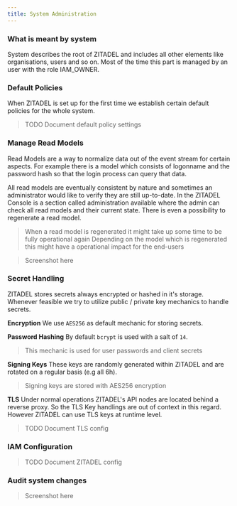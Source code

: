 ```yaml
---
title: System Administration
---
```


### What is meant by system

System describes the root of ZITADEL and includes all other elements like organisations, users and so on. Most of the time this part is managed by an user with the role IAM_OWNER.

### Default Policies

When ZITADEL is set up for the first time we establish certain default policies for the whole system.

> TODO Document default policy settings

### Manage Read Models

Read Models are a way to normalize data out of the event stream for certain aspects. For example there is a model which consists of logonname and the password hash so that the login process can query that data.

All read models are eventually consistent by nature and sometimes an administrator would like to verify they are still up-to-date.
In the ZITADEL Console is a section called administration available where the admin can check all read models and their current state.
There is even a possibility to regenerate a read model.

> When a read model is regenerated it might take up some time to be fully operational again
> Depending on the model which is regenerated this might have a operational impact for the end-users

> Screenshot here

### Secret Handling

ZITADEL stores secrets always encrypted or hashed in it's storage.
Whenever feasible we try to utilize public / private key mechanics to handle secrets.

**Encryption**
We use `AES256` as default mechanic for storing secrets.

**Password Hashing**
By default `bcrypt` is used with a salt of `14`.

> This mechanic is used for user passwords and client secrets

**Signing Keys**
These keys are randomly generated within ZITADEL and are rotated on a regular basis (e.g all 6h).

> Signing keys are stored with AES256 encryption

**TLS**
Under normal operations ZITADEL's API nodes are located behind a reverse proxy. So the TLS Key handlings are out of context in this regard.
However ZITADEL can use TLS keys at runtime level.

> TODO Document TLS config

### IAM Configuration

> TODO Document ZITADEL config

### Audit system changes

> Screenshot here
